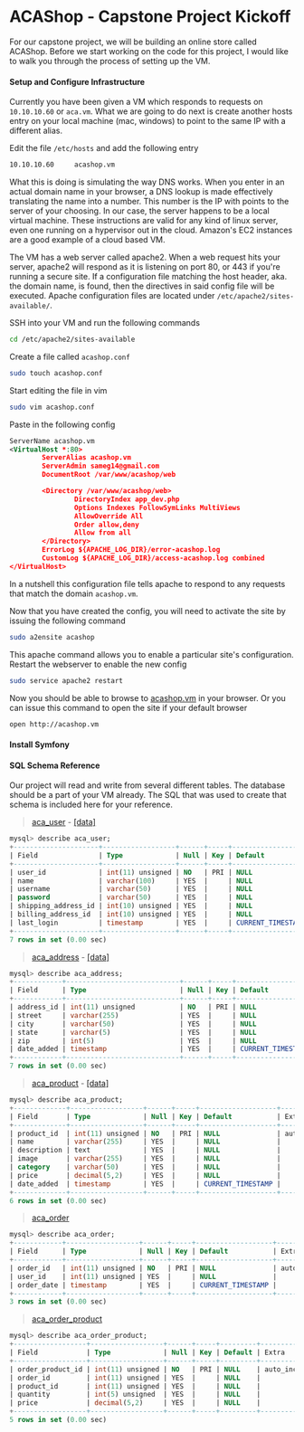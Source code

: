 ACAShop - Capstone Project Kickoff
=======================
For our capstone project, we will be building an online store called ACAShop.
Before we start working on the code for this project, I would like to walk you through the process of setting up the VM.

#### Setup and Configure Infrastructure 

Currently you have been given a VM which responds to requests on `10.10.10.60` or `aca.vm`. 
What we are going to do next is create another hosts entry on your local machine (mac, windows) to point to the same IP with a different alias.
 
Edit the file `/etc/hosts` and add the following entry 
```bash
10.10.10.60     acashop.vm
```

What this is doing is simulating the way DNS works. When you enter in an actual domain name in your browser, a DNS lookup is made effectively translating 
the name into a number. This number is the IP with points to the server of your choosing. In our case, the server happens to be a local virtual machine. 
These instructions are valid for any kind of linux server, even one running on a hypervisor out in the cloud. Amazon's EC2 instances are a good example of a cloud based VM.

The VM has a web server called apache2. When a web request hits your server, apache2 will respond as it is listening on port 80, or 443 if you're running a secure site. 
If a configuration file matching the host header, aka. the domain name, is found, then the directives in said config file will be executed. 
Apache configuration files are located under `/etc/apache2/sites-available/`.
  
SSH into your VM and run the following commands
```bash
cd /etc/apache2/sites-available
```

Create a file called `acashop.conf`
```bash
sudo touch acashop.conf
```

Start editing the file in vim
```bash
sudo vim acashop.conf
```

Paste in the following config
```xml
ServerName acashop.vm
<VirtualHost *:80>
        ServerAlias acashop.vm
        ServerAdmin sameg14@gmail.com
        DocumentRoot /var/www/acashop/web

        <Directory /var/www/acashop/web>
                DirectoryIndex app_dev.php
                Options Indexes FollowSymLinks MultiViews
                AllowOverride All
                Order allow,deny
                Allow from all
        </Directory>
        ErrorLog ${APACHE_LOG_DIR}/error-acashop.log
        CustomLog ${APACHE_LOG_DIR}/access-acashop.log combined
</VirtualHost>
```

In a nutshell this configuration file tells apache to respond to any requests that match the domain `acashop.vm`. 

Now that you have created the config, you will need to activate the site by issuing the following command
```bash
sudo a2ensite acashop
```

This apache command allows you to enable a particular site's configuration. Restart the webserver to enable the new config
```bash
sudo service apache2 restart
```

Now you should be able to browse to [acashop.vm](http://acashop.vm) in your browser. Or you can issue this command to open the site if your default browser
```bash
open http://acashop.vm
```

#### Install Symfony


#### SQL Schema Reference
Our project will read and write from several different tables. 
The database should be a part of your VM already. 
The SQL that was used to create that schema is included here for your reference.

> [aca_user](sql/aca_user.sql) - [[data]](sql/aca_user-data.sql)

```sql
mysql> describe aca_user;
+---------------------+------------------+------+-----+-------------------+-----------------------------+
| Field               | Type             | Null | Key | Default           | Extra                       |
+---------------------+------------------+------+-----+-------------------+-----------------------------+
| user_id             | int(11) unsigned | NO   | PRI | NULL              | auto_increment              |
| name                | varchar(100)     | YES  |     | NULL              |                             |
| username            | varchar(50)      | YES  |     | NULL              |                             |
| password            | varchar(50)      | YES  |     | NULL              |                             |
| shipping_address_id | int(10) unsigned | YES  |     | NULL              |                             |
| billing_address_id  | int(10) unsigned | YES  |     | NULL              |                             |
| last_login          | timestamp        | YES  |     | CURRENT_TIMESTAMP | on update CURRENT_TIMESTAMP |
+---------------------+------------------+------+-----+-------------------+-----------------------------+
7 rows in set (0.00 sec)
```

> [aca_address](sql/aca_address.sql) - [[data]](sql/aca_address-data.sql)
```sql
mysql> describe aca_address;
+------------+----------------------------+------+-----+-------------------+----------------+
| Field      | Type                       | Null | Key | Default           | Extra          |
+------------+----------------------------+------+-----+-------------------+----------------+
| address_id | int(11) unsigned           | NO   | PRI | NULL              | auto_increment |
| street     | varchar(255)               | YES  |     | NULL              |                |
| city       | varchar(50)                | YES  |     | NULL              |                |
| state      | varchar(5)                 | YES  |     | NULL              |                |
| zip        | int(5)                     | YES  |     | NULL              |                |
| date_added | timestamp                  | YES  |     | CURRENT_TIMESTAMP |                |
+------------+----------------------------+------+-----+-------------------+----------------+
7 rows in set (0.00 sec)
```

> [aca_product](sql/aca_product.sql) - [[data]](sql/aca_product-data.sql)

```sql
mysql> describe aca_product;
+-------------+------------------+------+-----+-------------------+----------------+
| Field       | Type             | Null | Key | Default           | Extra          |
+-------------+------------------+------+-----+-------------------+----------------+
| product_id  | int(11) unsigned | NO   | PRI | NULL              | auto_increment |
| name        | varchar(255)     | YES  |     | NULL              |                |
| description | text             | YES  |     | NULL              |                |
| image       | varchar(255)     | YES  |     | NULL              |                |
| category    | varchar(50)      | YES  |     | NULL              |                |
| price       | decimal(5,2)     | YES  |     | NULL              |                |
| date_added  | timestamp        | YES  |     | CURRENT_TIMESTAMP |                |
+-------------+------------------+------+-----+-------------------+----------------+
6 rows in set (0.00 sec)
```

> [aca_order](sql/aca_order.sql)

```sql
mysql> describe aca_order;
+------------+------------------+------+-----+-------------------+----------------+
| Field      | Type             | Null | Key | Default           | Extra          |
+------------+------------------+------+-----+-------------------+----------------+
| order_id   | int(11) unsigned | NO   | PRI | NULL              | auto_increment |
| user_id    | int(11) unsigned | YES  |     | NULL              |                |
| order_date | timestamp        | YES  |     | CURRENT_TIMESTAMP |                |
+------------+------------------+------+-----+-------------------+----------------+
3 rows in set (0.00 sec)
```

> [aca_order_product](sql/aca_order_product.sql)

```sql
mysql> describe aca_order_product;
+------------------+------------------+------+-----+---------+----------------+
| Field            | Type             | Null | Key | Default | Extra          |
+------------------+------------------+------+-----+---------+----------------+
| order_product_id | int(11) unsigned | NO   | PRI | NULL    | auto_increment |
| order_id         | int(11) unsigned | YES  |     | NULL    |                |
| product_id       | int(11) unsigned | YES  |     | NULL    |                |
| quantity         | int(5) unsigned  | YES  |     | NULL    |                |
| price            | decimal(5,2)     | YES  |     | NULL    |                |
+------------------+------------------+------+-----+---------+----------------+
5 rows in set (0.00 sec)
```